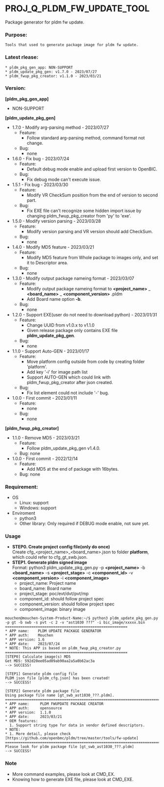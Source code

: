 # PROJ_Q_PLDM_FW_UPDATE_TOOL
Package generator for pldm fw update.

### Purpose:
    Tools that used to generate package image for pldm fw update.

### Latest rlease:
    * pldm_pkg_gen_app: NON-SUPPORT
    * pldm_update_pkg_gen: v1.7.0 - 2023/07/27
    * pldm_fwup_pkg_creator: v1.1.0 - 2023/03/21

### Version:
**[pldm_pkg_gen_app]**
- NON-SUPPORT

**[pldm_update_pkg_gen]**
- 1.7.0 - Modify arg-parsing method - 2023/07/27
  - Feature:
  	- Follow standard arg-parsing method, command format not change.
  - Bug:
  	- none
- 1.6.0 - Fix bug - 2023/07/24
  - Feature:
  	- Default debug mode enable and upload first version to OpenBIC.
  - Bug:
  	- Fix debug mode can't execute issue.
- 1.5.1 - Fix bug - 2023/03/30
  - Feature:
  	- Modify VR CheckSum position from the end of version to second part.
  - Bug:
  	- Fix EXE file can't recognize some hidden import issue by changing pldm_fwup_pkg_creator from 'py' to 'exe'.
- 1.5.0 - Modify version parsing - 2023/03/28
  - Feature:
  	- Modify version parsing and VR version should add CheckSum.
  - Bug:
  	- none
- 1.4.0 - Modify MD5 feature - 2023/03/21
  - Feature:
  	- Modify MD5 feature from Whole package to images only, and set it to Descriptor area.
  - Bug:
  	- none
- 1.3.0 - Modify output package nameing format - 2023/03/07
  - Feature:
  	- Modify output package nameing format to **<project_name>** _ **<board_name>** _ **<component_version>** .pldm
	- Add Board name option **-b**.
  - Bug:
  	- none
- 1.2.0 - Support EXE(user do not need to download python) - 2023/01/31
  - Feature:
  	- Change UUID from v1.0.x to v1.1.0
	- Given release package only contains EXE file **pldm_update_pkg_gen**.
  - Bug:
  	- none
- 1.1.0 - Support Auto-GEN - 2023/01/17
  - Feature:
  	- Move platform config outside from code by creating folder 'platform'.
	- Add key '-i' for image path list
	- Support AUTO-GEN which could link with pldm_fwup_pkg_creator after json created.
  - Bug:
  	- Fix list element could not include '-' bug.
- 1.0.0 - First commit - 2023/01/11
  - Feature:
  	- none
  - Bug:
  	- none

**[pldm_fwup_pkg_creator]**
- 1.1.0 - Remove MD5 - 2023/03/21
  - Feature:
  	- Follow pldm_update_pkg_gen v1.4.0.
  - Bug: none
- 1.0.0 - First commit - 2022/12/14
  - Feature:
  	- Add MD5 at the end of package with 16bytes.
  - Bug: none

### Requirement:
- OS
  - Linux: support
  - Windows: support
- Enviroment
  - python3
  - Other library: Only required if DEBUG mode enable, not sure yet.

### Usage
  - **STEP0. Create project config file(only do once)**\
  Create cfg_<project_name>_<board_name>.json to folder **platform**, which could refer to cfg_gt_swb.json.
  - **STEP1. Generate pldm signed image**\
  Format: python3 pldm_update_pkg_gen.py -p **<project_name>** -b **<board_name>** -s **<project_stage>** -c **<component_id>** -v **<component_version>** -i **<component_image>**
    - project_name: Project name
    - board_name: Board name
    - project_stage: poc/evt/dvt/pvt/mp
    - component_id: should follow project spec
    - component_version: should follow project spec
    - component_image: binary image
```
mouchen@mouchen-System-Product-Name:~/$ python3 pldm_update_pkg_gen.py -p gt -b swb -s pvt -c 2 -v "ast1030 ???" -i bic_image/xxxxx.bin 
========================================================
* APP name:    PLDM UPDATE PACKAGE GENERATOR
* APP auth:    Mouchen
* APP version: 1.6
* APP date:    2023/07/24
* NOTE: This APP is based on pldm_fwup_pkg_creator.py
========================================================
[STEP0] Calculate image(s) MD5
Get MD5: 592d20ee05ad09ab90aa2a5a0b62ac3a
--> SUCCESS!

[STEP1] Generate pldm config file
PLDM json file [pldm_cfg.json] has been created!
--> SUCCESS!

[STEP2] Generate pldm package file
Using package file name [gt_swb_ast1030_???.pldm].
============================================================================================
* APP name:     PLDM FWUPDATE PACKAGE CREATOR
* APP auth:     opensource
* APP version:  1.1.0
* APP date:     2023/03/21
* OEM features:
  1. Support string type for data in vendor defined descriptors.
* NOTE: 
* 1. More detail, please check [https://github.com/openbmc/pldm/tree/master/tools/fw-update]
============================================================================================
Please look for pldm package file [gt_swb_ast1030_???.pldm]
--> SUCCESS!
```

### Note
- More command examples, please look at CMD_EX.
- Knowing how to generate EXE file, please look at CMD_EXE.

